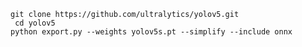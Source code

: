     git clone https://github.com/ultralytics/yolov5.git
     cd yolov5
    python export.py --weights yolov5s.pt --simplify --include onnx



